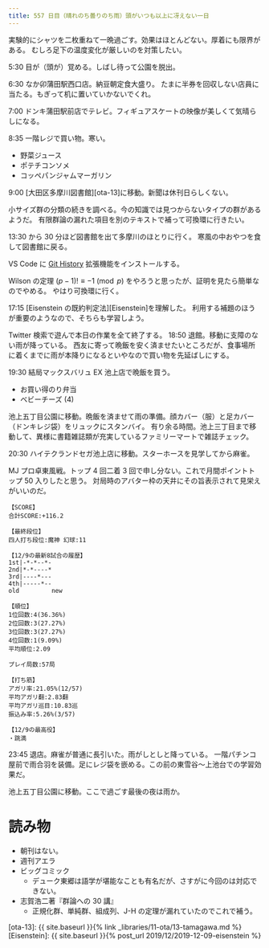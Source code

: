 ```yaml
---
title: 557 日目（晴れのち曇りのち雨）頭がいつも以上に冴えない一日
---
```


実験的にシャツを二枚重ねて一晩過ごす。効果はほとんどない。厚着にも限界がある。
むしろ足下の温度変化が厳しいのを対策したい。

5:30 目が（頭が）覚める。しばし待って公園を脱出。

6:30 なか卯蒲田駅西口店。納豆朝定食大盛り。
たまに半券を回収しない店員に当たる。もぎって机に置いていかないでくれ。

7:00 ドンキ蒲田駅前店でテレビ。フィギュアスケートの映像が美しくて気晴らしになる。

8:35 一階レジで買い物。寒い。
* 野菜ジュース
* ポテチコンソメ
* コッペパンジャムマーガリン

9:00 [大田区多摩川図書館][ota-13]に移動。新聞は休刊日らしくない。

小サイズ群の分類の続きを調べる。今の知識では見つからないタイプの群があるようだ。
有限群論の漏れた項目を別のテキストで補って可換環に行きたい。

13:30 から 30 分ほど図書館を出て多摩川のほとりに行く。
寒風の中おやつを食して図書館に戻る。

VS Code に [Git History](https://marketplace.visualstudio.com/items?itemName=donjayamanne.githistory) 拡張機能をインストールする。

Wilson の定理 $(p - 1)! \equiv -1 \pmod{p}$ をやろうと思ったが、証明を見たら簡単なのでやめる。
やはり可換環に行く。

17:15 [Eisenstein の既約判定法][Eisenstein]を理解した。
利用する補題のほうが重要のようなので、そちらも学習しよう。

Twitter 検索で遊んで本日の作業を全て終了する。
18:50 退館。移動に支障のない雨が降っている。
西友に寄って晩飯を安く済ませたいところだが、食事場所に着くまでに雨が本降りになるといやなので買い物を先延ばしにする。

19:30 結局マックスバリュ EX 池上店で晩飯を買う。
* お買い得のり弁当
* ベビーチーズ (4)

池上五丁目公園に移動。晩飯を済ませて雨の準備。顔カバー（服）と足カバー（ドンキレジ袋）をリュックにスタンバイ。
有り余る時間。池上三丁目まで移動して、異様に書籍雑誌類が充実しているファミリーマートで雑誌チェック。

20:30 ハイテクランドセガ池上店に移動。スターホースを見学してから麻雀。

MJ プロ卓東風戦。トップ 4 回二着 3 回で申し分ない。これで月間ポイントトップ 50 入りしたと思う。
対局時のアバター枠の天井にその旨表示されて見栄えがいいのだ。

```text
【SCORE】
合計SCORE:+116.2

【最終段位】
四人打ち段位:魔神 幻球:11

【12/9の最新8試合の履歴】
1st|-*-*--*-
2nd|*-*----*
3rd|----*---
4th|-----*--
old         new

【順位】
1位回数:4(36.36%)
2位回数:3(27.27%)
3位回数:3(27.27%)
4位回数:1(9.09%)
平均順位:2.09

プレイ局数:57局

【打ち筋】
アガリ率:21.05%(12/57)
平均アガリ翻:2.83翻
平均アガリ巡目:10.83巡
振込み率:5.26%(3/57)

【12/9の最高役】
・跳満
```

23:45 退店。麻雀が普通に長引いた。雨がしとしと降っている。
一階パチンコ屋前で雨合羽を装備。足にレジ袋を嵌める。この前の東雪谷～上池台での学習効果だ。

池上五丁目公園に移動。ここで過ごす最後の夜は雨か。

# 読み物

* 朝刊はない。
* 週刊アエラ
* ビッグコミック
  * デューク東郷は語学が堪能なことも有名だが、さすがに今回のは対応できない。
* 志賀浩二著『群論への 30 講』
  * 正規化群、単純群、組成列、J-H の定理が漏れていたのでこれで補う。

[ota-13]: {{ site.baseurl }}{% link _libraries/11-ota/13-tamagawa.md %}
[Eisenstein]: {{ site.baseurl }}{% post_url 2019/12/2019-12-09-eisenstein %}
